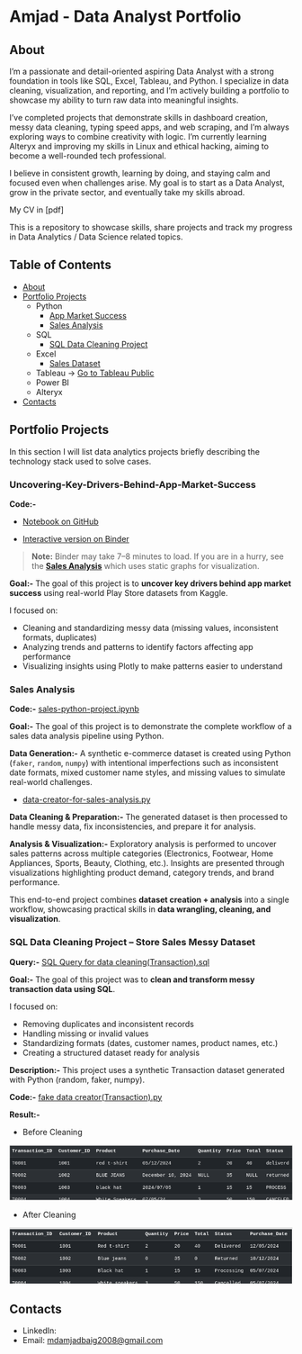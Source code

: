 # Amjad - Data Analyst Portfolio
## About
I’m a passionate and detail-oriented aspiring Data Analyst with a strong foundation in tools like SQL, Excel, Tableau, and Python. I specialize in data cleaning, visualization, and reporting, and I’m actively building a portfolio to showcase my ability to turn raw data into meaningful insights.

I’ve completed projects that demonstrate skills in dashboard creation, messy data cleaning, typing speed apps, and web scraping, and I’m always exploring ways to combine creativity with logic. I’m currently learning Alteryx and improving my skills in Linux and ethical hacking, aiming to become a well-rounded tech professional.

I believe in consistent growth, learning by doing, and staying calm and focused even when challenges arise. My goal is to start as a Data Analyst, grow in the private sector, and eventually take my skills abroad.

My CV in [pdf]

This is a repository to showcase skills, share projects and track my progress in Data Analytics / Data Science related topics.

## Table of Contents
- [About](#about)
- [Portfolio Projects](#portfolio-projects)
  - Python
    - [App Market Success](#uncovering-key-drivers-behind-app-market-success)
    - [Sales Analysis](#sales-analysis)
  - SQL
    - [SQL Data Cleaning Project](#sql-data-cleaning-project-store-sales-messy-dataset)
  - Excel
    - [Sales Dataset](https://github.com/Amjad-Labs/PortfolioProjects/blob/main/Project%20sales.xlsx)
  - Tableau → [Go to Tableau Public](https://public.tableau.com/app/profile/amjad.baig/vizzes)
  - Power BI
  - Alteryx
- [Contacts](#contacts)


## Portfolio Projects
In this section I will list data analytics projects briefly describing the technology stack used to solve cases.

### Uncovering-Key-Drivers-Behind-App-Market-Success

**Code:-** 
- [Notebook on GitHub](https://github.com/Amjad-Labs/PortfolioProjects/blob/main/Uncovering-Key-Drivers-Behind-App-Market-Success.ipynb)

- [Interactive version on Binder](https://mybinder.org/v2/gh/Amjad-Labs/PortfolioProjects/main?filepath=Uncovering-Key-Drivers-Behind-App-Market-Success.ipynb)
          
> **Note:** Binder may take 7–8 minutes to load. If you are in a hurry, see the [**Sales Analysis**](#sales-analysis) which uses static graphs for visualization.
          
**Goal:-** The goal of this project is to **uncover key drivers behind app market success** using real-world Play Store datasets from Kaggle.  

I focused on:  
- Cleaning and standardizing messy data (missing values, inconsistent formats, duplicates)  
- Analyzing trends and patterns to identify factors affecting app performance  
- Visualizing insights using Plotly to make patterns easier to understand  


### Sales Analysis

**Code:-** [sales-python-project.ipynb](https://github.com/Amjad-Labs/PortfolioProjects/blob/main/sales-python-project.ipynb)

**Goal:-** The goal of this project is to demonstrate the complete workflow of a sales data analysis pipeline using Python.  

**Data Generation:-** A synthetic e-commerce dataset is created using Python (`faker`, `random`, `numpy`) with intentional imperfections such as inconsistent            date formats, mixed customer name styles, and missing values to simulate real-world challenges.

- [data-creator-for-sales-analysis.py](https://github.com/Amjad-Labs/PortfolioProjects/blob/main/data-creator-for-sales-analysis.py) 
        
**Data Cleaning & Preparation:-** The generated dataset is then processed to handle messy data, fix inconsistencies, and prepare it for analysis. 

**Analysis & Visualization:-** Exploratory analysis is performed to uncover sales patterns across multiple categories (Electronics, Footwear, Home Appliances,           Sports, Beauty, Clothing, etc.). Insights are presented through visualizations highlighting product demand, category trends, and brand performance.  

This end-to-end project combines **dataset creation + analysis** into a single workflow, showcasing practical skills in **data wrangling, cleaning, and visualization**.

### SQL Data Cleaning Project – Store Sales Messy Dataset

**Query:-** [SQL Query for data cleaning(Transaction).sql](https://github.com/Amjad-Labs/PortfolioProjects/blob/main/SQL%20Query%20for%20data%20cleaning(Transaction).sql)

**Goal:-** The goal of this project was to **clean and transform messy transaction data using SQL**.  
          
I focused on:  
- Removing duplicates and inconsistent records  
- Handling missing or invalid values  
- Standardizing formats (dates, customer names, product names, etc.)  
- Creating a structured dataset ready for analysis  

**Description:-** This project uses a synthetic Transaction dataset generated with Python (random, faker, numpy).

**Code:-** [fake data creator(Transaction).py](https://github.com/Amjad-Labs/PortfolioProjects/blob/main/fake%20data%20creator(Transaction).py)

**Result:-**

- Before Cleaning
  
![Before Cleaning](https://github.com/Amjad-Labs/PortfolioProjects/blob/main/before.png)

- After Cleaning

![After Cleaning](https://github.com/Amjad-Labs/PortfolioProjects/blob/main/after.png)

## Contacts
- LinkedIn:
- Email: mdamjadbaig2008@gmail.com

